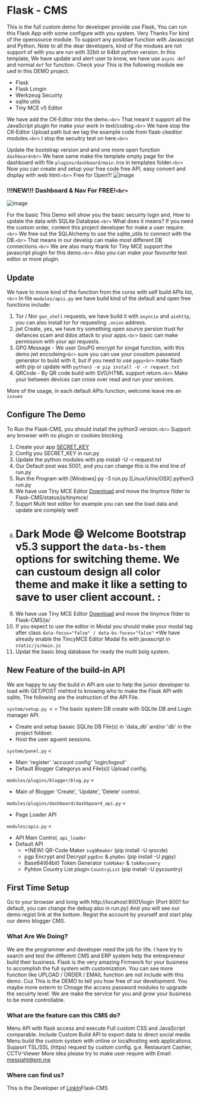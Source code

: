 # Flask - CMS

This is the full custom demo for developer provide use Flask, You can run this Flask App with some configure with you system.
Very Thanks For kind of the opensource module. To support any posiblae function with Javascript and Python.
Note to all the dear developers, kind of the modues are not support of with you are run with 32bit or 64bit python version.
In this template, We have update and alert user to know, we have use `async def` and normal `def` for function.
Check your
This is the following module we ued in this DEMO project.

* Flask
* Flask Longin
* Werkzeug Secuirty
* sqlite utils
* Tiny MCE v5 Editor

We have add the CK-Editor into the demo.`<br>`
That meant it support all the JavaScript plugin for make your work in text/coding.`<br>`
We have stop the CK-Editor Upload path but we tag the example code from flask-ckeditor modules.`<br>`
I stop the secuitry test on here.`<br>`

Update the bootstrap version and and one more open function `dashboard<br>`
We have same make the template empty page for the dashboard with file `plugins/dashboard/main.htm` in templates folder.`<br>`
Now you can create and setup your free code free API, easy convert and display with web html.`<br>`
Free for Open!!!
![image](https://user-images.githubusercontent.com/1324252/217410498-87566f7c-4194-48b1-ae58-e1c332a90212.png)

### !!!NEW!!! Dashboard & Nav For FREE!`<br>`

![image](https://github.com/constantinedev/Flask-CMS/assets/1324252/51ad0f56-07df-4959-903f-6cb096c95df6)

For the basic This Demo will show you the basic secuirty login and, How to update the data with SQLite Database.`<br>`
What does it means? If you need the custom order, content this project developer for make a user require.`<br>`
We free out the SQLAlchemy to use the sqlite_utils to connect with the DB.`<br>`
That means in our develop can make most different DB connections.`<br>`
We are also many thank for Tiny MCE support the javascript plugin for this demo.`<br>`
Also you can make your favourite text editor or more plugin.

## Update

We have to move kind of the function from the corss with self build APIs list,`<br>`
In file `modules/apis.py` we have build kind of the default and open free functions include:

1. Tor / Nor `gun_shell` requests, we have build it with `asyncio` and `aiohttp`, you can also install tor for requesting `.onion` address.
2. jwt Create, yes, we have try something open source persion trust for defances scam and ddos attack to your apps.`<br>`
   basic can make permission with your api requests.
3. GPG Message - We user GnuPG encrypt for singal function, with this demo jwt encodeing`<br>`
   sure you can use your coustom password generator to build with it, but if you need to use `pgpy<br>`
   make flash with pip or update with `python3 -m pip install -U -r request.txt`
4. QRCode - By QR code build with SVG/HTML support return.`<br>`
   Make your between devices can crose over read and run your sevices.

More of the usage, in each default APIs function, welcome leave me an `issues`

## Configure The Demo

To Run the Flask-CMS, you should install the python3 version.`<br>`
Support any browser with no plugin or cookies blocking.

1. Create your app [SECRET_KEY ](https://flask.palletsprojects.com/en/2.2.x/config/#SECRET_KEYhttps://)
2. Config you SECRET_KEY in run.py
3. Update the python modules with pip install -U -r request.txt
4. Our Default post was 5001, and you can change this is the end line of run.py
5. Run the Program with
   [Windows]
   py -3 run.py
   [Linux/Unix/OSX]
   python3 run.py
6. We have use Tiny MCE Editor [Download](https://download.tiny.cloud/tinymce/community/tinymce_5.10.7_dev.zip?_ga=2.5061043.1812686262.1672891546-692894055.1672891546) and move the tinymce filder to Flask-CMS/status/js/tinymce/
7. Supprt Multi text editor for example you can see the load data and update are complely well!
8. Dark Mode 😄 Welcome Bootstrap v5.3 support the `data-bs-them` options for switching theme. We can custoum design all color theme and make it like a setting to save to user client account. :
   ================================================================================================================================================================================
9. We have use Tiny MCE Editor [Download](https://download.tiny.cloud/tinymce/community/tinymce_5.10.7_dev.zip?_ga=2.5061043.1812686262.1672891546-692894055.1672891546) and move the tinymce filder to Flask-CMS/js/
10. If you expect to use the editor in Modal you should make your modal tag after class `data-focus="false" / data-bs-foces="false"`
    *We have already enable the TincyMCE Editor Modal fix with javascript in `static/js/main.js`
11. Updat the basic blog database for ready the multi bolg system.

## New Feature of the build-in API

We are happy to say the build in API are use to help the junior developer to load with GET/POST mehtod to knowing who to make the Flask API with sqlite, The following are the instruction of the API File.

`system/setup.py `<
= The basic system DB create with SQLite DB and Login manager API.

* Create and setup basaic SQLite DB File(s) in 'data_db' and/or 'db' in the project foldoer.
* Host the user aguent sessions.

`system/panel.py` <

* Main 'register' 'account config' 'login/logout'
* Default Blogger Categorys and File(s)) Upload config.

`modules/plugins/blogger/blog.py` <

* Main of Blogger 'Create', 'Update', 'Delete' control.

`modules/plugins/dashboard/dashbpoard_api.py` <

* Page Loader API

`modules/apis.py` <

* API Main Control, `api_loader`
* Default API
  * *(NEW) QR-Code Maker `svgQRmaker` (pip install -U qrocde)
  * pgp Encrypt and Decrypt `pgpEnc` & `phpDec` (pip install -U pgpy)
  * Base64(64bit) Token Generator `tokMaker` & `tokRecovery`
  * Pyhton Country List plugin `CountryList` (pip install -U pycountry)

## First Time Setup

Go to your browser and lonig with http://locahost:8001/login (Port 8001 for default, you can change the debug also in run.py)
And you will see our demo regist link at the bottom.
Regist the account by yourself and start play our demo blogger CMS.

### What Are We Doing?

We are the programmer and developer need the job for life.
I have try to search and test the different CMS and ERP system help the entrepreneur build their business.
Flask is the very amazing Firmwork for your business to accomplish the full system with customization.
You can see more function like UPLOAD / ORDER / EMAIL function are not include with this demo.
Cuz This is the DEMO to tell you how free of our development. You maybe more exterm to Chnage the access password modules to upgrade the secuirty level.
We are make the service for you and grow your business to be more controllable.

### What are the feature can this CMS do?

Menu API with flask access and execute
Full custom CSS and JavaScript comparable.
Include Custom Build API to export data to direct social media
Menu build the custom system with online or localhosting web applications.
Support TSL/SSL (https) request by custom config.
g.e. Restaurant Cashier, CCTV-Viewer
More idea please try to make user require with Email: messiaht@pm.me

### Where can find us?

This is the Developer of [LinkIn](https://www.linkedin.com/in/freeman-constantine-654341236/https://)Flask-CMS
